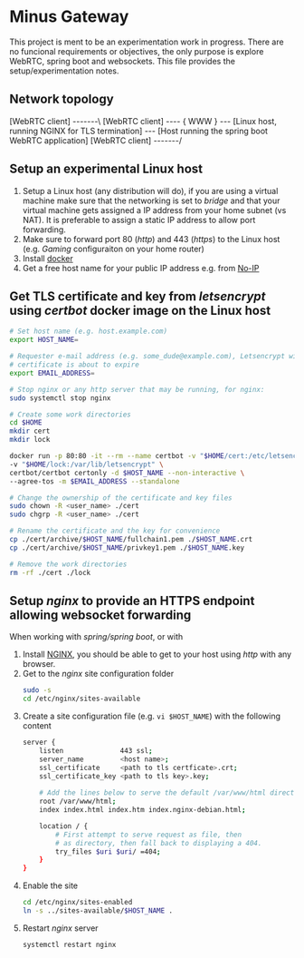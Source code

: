 # Minus Gateway
This project is ment to be an experimentation work in progress. There are no funcional requirements or objectives, 
the only purpose is explore WebRTC, spring boot and websockets. This file provides the setup/experimentation notes.

## Network topology

[WebRTC client] -------\ 
[WebRTC client] ---- { WWW } --- [Linux host, running NGINX for TLS termination] --- [Host running the spring boot WebRTC application]
[WebRTC client] -------/


## Setup an experimental Linux host
1. Setup a Linux host (any distribution will do), if you are using a virtual machine make sure that 
the networking is set to _bridge_ and that your virtual machine gets assigned a IP address from your home 
subnet (vs NAT). It is preferable to assign a static IP address to allow port forwarding.
1. Make sure to forward port 80 (_http_) and 443 (_https_) to the Linux host (e.g. _Gaming_ configuraiton on your home router)
1. Install [docker](https://docs.docker.com/engine/install/)
1. Get a free host name for your public IP address e.g. from [No-IP](https://www.noip.com/)

## Get TLS certificate and key from _letsencrypt_ using _certbot_ docker image on the Linux host

```bash
# Set host name (e.g. host.example.com)
export HOST_NAME=

# Requester e-mail address (e.g. some_dude@example.com), Letsencrypt will send you an email when your 
# certificate is about to expire
export EMAIL_ADDRESS=

# Stop nginx or any http server that may be running, for nginx:
sudo systemctl stop nginx

# Create some work directories
cd $HOME
mkdir cert
mkdir lock

docker run -p 80:80 -it --rm --name certbot -v "$HOME/cert:/etc/letsencrypt" \
-v "$HOME/lock:/var/lib/letsencrypt" \
certbot/certbot certonly -d $HOST_NAME --non-interactive \
--agree-tos -m $EMAIL_ADDRESS --standalone

# Change the ownership of the certificate and key files
sudo chown -R <user_name> ./cert
sudo chgrp -R <user_name> ./cert

# Rename the certificate and the key for convenience
cp ./cert/archive/$HOST_NAME/fullchain1.pem ./$HOST_NAME.crt
cp ./cert/archive/$HOST_NAME/privkey1.pem ./$HOST_NAME.key

# Remove the work directories
rm -rf ./cert ./lock
```

## Setup _nginx_ to provide an HTTPS endpoint allowing websocket forwarding
When working with _spring/spring boot_, or with 
1. Install [NGINX](https://www.nginx.com/resources/wiki/start/topics/tutorials/install/),
you should be able to get to your host using _http_ with any browser.
1. Get to the _nginx_ site configuration folder
	```bash
	sudo -s
	cd /etc/nginx/sites-available
	```
1. Create a site configuration file (e.g. ``` vi $HOST_NAME ```) with the following content
	```bash
	server {
		listen              443 ssl;
		server_name         <host name>;
		ssl_certificate     <path to tls certficate>.crt;
		ssl_certificate_key <path to tls key>.key;
		
		# Add the lines below to serve the default /var/www/html directory
		root /var/www/html;
		index index.html index.htm index.nginx-debian.html;
	
		location / {
			# First attempt to serve request as file, then
			# as directory, then fall back to displaying a 404.
			try_files $uri $uri/ =404;
		}
	}
	```
1. Enable the site
	```bash
	cd /etc/nginx/sites-enabled
	ln -s ../sites-available/$HOST_NAME .
	```
1. Restart _nginx_ server
	```bash
	systemctl restart nginx
	```